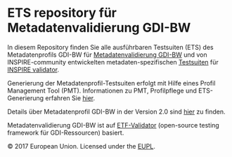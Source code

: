 # ETS repository für Metadatenvalidierung GDI-BW

In diesem Repository finden Sie alle ausführbaren Testsuiten (ETS) des Metadatenprofils GDI-BW für [Metadatenvalidierung GDI-BW](https://www.geoportal-bw.de/validator/) und von INSPIRE-community entwickelten metadaten-spezifischen [Testsuiten](https://github.com/inspire-eu-validation/) für [INSPIRE validator](inspire.ec.europa.eu/validator/). 

Generierung der Metadatenprofil-Testsuiten erfolgt mit Hilfe eines Profil Management Tool (PMT). Informationen zu PMT, Profilpflege und ETS-Generierung erfahren Sie [hier](https://gdibw.github.io/pmt/index.html).  

Details über Metadatenprofil GDI-BW in der Version 2.0 sind [hier](https://www.geoportal-bw.de/regelungen-gdi-bw) zu finden. 

Metadatenvalidierung GDI-BW ist auf [ETF-Validator](https://etf-validator.net/) (open-source testing framework für GDI-Ressourcen) basiert.

© 2017 European Union. Licensed under the [EUPL](https://github.com/inspire-eu-validation/ets-repository/blob/master/LICENSE).
